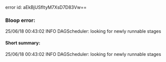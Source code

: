 error id: aEkBjUSfItyM7XsD7D83Vw==
### Bloop error:

25/06/18 00:43:02 INFO DAGScheduler: looking for newly runnable stages
#### Short summary: 

25/06/18 00:43:02 INFO DAGScheduler: looking for newly runnable stages